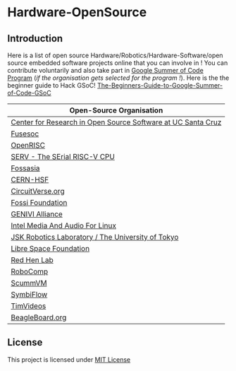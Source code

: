 # Hardware-OpenSource

## Introduction

Here is a list of open source Hardware/Robotics/Hardware-Software/open source embedded software projects online that you can involve in ! You can contribute voluntarily and also take part in [Google Summer of Code Program](https://summerofcode.withgoogle.com/) (*if the organisation gets selected for the program !*). Here is the the beginner guide to Hack GSoC! [The-Beginners-Guide-to-Google-Summer-of-Code-GSoC](https://github.com/Rishabh04-02/The-Beginners-Guide-to-Google-Summer-of-Code-GSoC)


| Open-Source Organisation |
|------------|
| [Center for Research in Open Source Software at UC Santa Cruz](https://summerofcode.withgoogle.com/organizations/4813203146539008/) |
| [Fusesoc](https://github.com/olofk/fusesoc)|
| [OpenRISC](https://github.com/openrisc?type=source)|
| [SERV - The SErial RISC-V CPU](https://github.com/olofk/serv)|
| [Fossasia](https://labs.fossasia.org/ideas.html#Pocket-Science-Lab)|
| [CERN-HSF](https://summerofcode.withgoogle.com/organizations/?sp-page=2#4639943769456640 ) |
| [CircuitVerse.org](https://summerofcode.withgoogle.com/organizations/?sp-page=2#6560513423572992)|
| [Fossi Foundation](https://summerofcode.withgoogle.com/organizations/?sp-page=2#4914571964317696)|
| [GENIVI Alliance](https://summerofcode.withgoogle.com/organizations/?sp-page=2#4729943064313856)|
| [Intel Media And Audio For Linux](https://summerofcode.withgoogle.com/organizations/?sp-page=3#6255086622212096)|
| [JSK Robotics Laboratory / The University of Tokyo](https://summerofcode.withgoogle.com/organizations/?sp-page=3#6626799532900352)|
| [Libre Space Foundation](https://summerofcode.withgoogle.com/organizations/?sp-page=3#6444860416983040)|
| [Red Hen Lab](https://summerofcode.withgoogle.com/organizations/?sp-page=3#5382084590305280)|
| [RoboComp](https://summerofcode.withgoogle.com/organizations/?sp-page=3#5371847267319808)|
| [ScummVM](https://summerofcode.withgoogle.com/organizations/?sp-page=3#5028261889835008)|
| [SymbiFlow](https://summerofcode.withgoogle.com/organizations/?sp-page=4#4517422304854016)|
| [TimVideos](https://summerofcode.withgoogle.com/organizations/?sp-page=4#6388310058991616)|
| [BeagleBoard.org](https://summerofcode.withgoogle.com/organizations/#6043674239041536)|


## License
This project is licensed under [MIT License](https://github.com/Rishabh04-02/The-Beginners-Guide-to-Google-Summer-of-Code-GSoC/blob/master/LICENSE)

